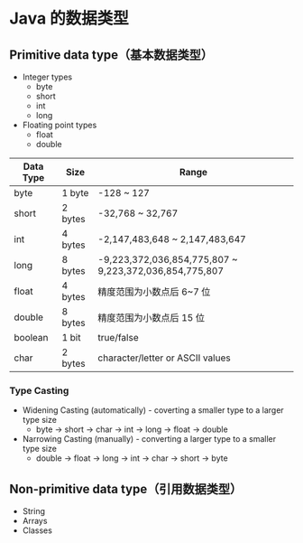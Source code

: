 # Java 的数据类型

## Primitive data type（基本数据类型）
- Integer types 
  - byte
  - short 
  - int 
  - long
- Floating point types 
  - float 
  - double 
  

| Data Type | Size | Range |
|------- | ------- | ---------|
byte |  1 byte | -128 ~ 127
short | 2 bytes | -32,768 ~ 32,767
int  | 4 bytes | -2,147,483,648 ~ 2,147,483,647  
long | 8 bytes | -9,223,372,036,854,775,807 ~ 9,223,372,036,854,775,807
float | 4 bytes | 精度范围为小数点后 6~7 位  
double | 8 bytes | 精度范围为小数点后 15 位
boolean | 1 bit | true/false
char | 2 bytes | character/letter or ASCII values

### Type Casting 
- Widening Casting (automatically) - coverting a smaller type to a larger type size
  - byte -> short -> char -> int -> long -> float -> double
- Narrowing Casting (manually) - converting a larger type to a smaller type size
  - double -> float -> long -> int -> char -> short -> byte


## Non-primitive data type（引用数据类型）
- String
- Arrays 
- Classes 
